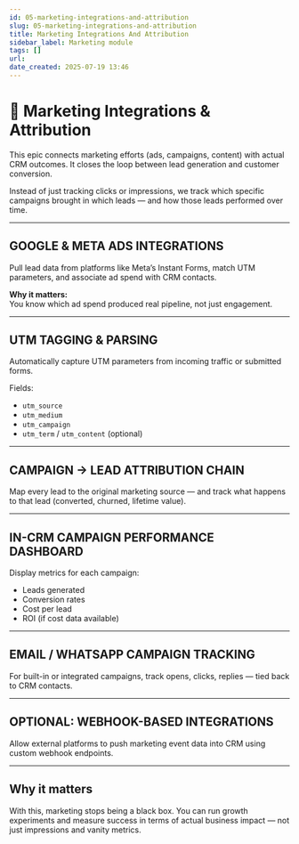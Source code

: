 ```yaml
---
id: 05-marketing-integrations-and-attribution
slug: 05-marketing-integrations-and-attribution
title: Marketing Integrations And Attribution
sidebar_label: Marketing module
tags: []
url: 
date_created: 2025-07-19 13:46
---
```

# 📣 Marketing Integrations & Attribution

This epic connects marketing efforts (ads, campaigns, content) with actual CRM outcomes. It closes the loop between lead generation and customer conversion.

Instead of just tracking clicks or impressions, we track which specific campaigns brought in which leads — and how those leads performed over time.

---
## GOOGLE & META ADS INTEGRATIONS

Pull lead data from platforms like Meta’s Instant Forms, match UTM parameters, and associate ad spend with CRM contacts.

**Why it matters:**  
You know which ad spend produced real pipeline, not just engagement.

---
## UTM TAGGING & PARSING

Automatically capture UTM parameters from incoming traffic or submitted forms.

Fields:
- `utm_source`
- `utm_medium`
- `utm_campaign`
- `utm_term` / `utm_content` (optional)

---
## CAMPAIGN → LEAD ATTRIBUTION CHAIN

Map every lead to the original marketing source — and track what happens to that lead (converted, churned, lifetime value).

---
## IN-CRM CAMPAIGN PERFORMANCE DASHBOARD

Display metrics for each campaign:
- Leads generated  
- Conversion rates  
- Cost per lead  
- ROI (if cost data available)

---
## EMAIL / WHATSAPP CAMPAIGN TRACKING

For built-in or integrated campaigns, track opens, clicks, replies — tied back to CRM contacts.

---
## OPTIONAL: WEBHOOK-BASED INTEGRATIONS

Allow external platforms to push marketing event data into CRM using custom webhook endpoints.

---
## Why it matters

With this, marketing stops being a black box. You can run growth experiments and measure success in terms of actual business impact — not just impressions and vanity metrics.

